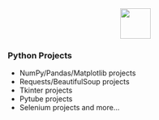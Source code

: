 <div align="center">
    <img height="60px" src="https://user-images.githubusercontent.com/80620802/215257685-1e89f006-9e05-4bd1-9588-ec86485c72b4.png">
</div>

### Python Projects

- NumPy/Pandas/Matplotlib projects
- Requests/BeautifulSoup projects
- Tkinter projects
- Pytube projects
- Selenium projects and more...
